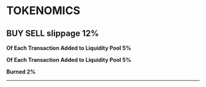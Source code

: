 # TOKENOMICS

## BUY SELL slippage 12%&#x20;

**Of Each Transaction Added to Liquidity Pool  5%**

**Of Each Transaction Added to Liquidity Pool  5%**

&#x20;                                     **Burned                                         2%**

****



